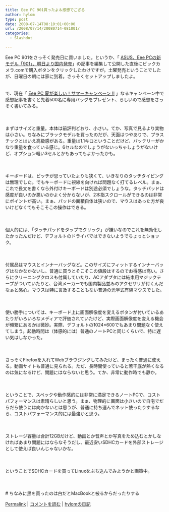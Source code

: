 ```yaml
---
title: Eee PC 901買ったよ＆感想でござる
author: hylom
type: post
date: 2008-07-14T08:10:01+00:00
url: /2008/07/14/20080714-081001/
categories:
  - Slashdot

---
```

Eee PC 901をさっそく発売日に買いました。というか、「 [ASUS、Eee PCの新モデル「901」、明日より国内発売][1]」の記事を編集して公開した直後にビックカメラ.comで購入ボタンをクリックしたわけですが。土曜発売ということでしたが、日曜日の朝には家に到着。さっそくセットアップしましたよ。  
</br>   
で、現在「   [Eee PC 夏が楽しい！サマーキャンペーン !!][2] 」なるキャンペーン中で感想記事を書くと先着500名に専用バッグをプレゼント、らしいので感想をさっそく書いてみる。</br>  
</br>   
まずはサイズと重量。本体は前評判どおり、小さい。てか、写真で見るより実物は小さい。ちなみにブラックモデルを買ったのだが、天面はつやありで、プラスチックとはいえ高級感がある。重量は1.1キロということだけど、バッテリーがかなり重量を食っている感じ。6セルなのでしょうがないっちゃしょうがないけど、オプション軽い3セルとかもあってもよかったかも。</br>  
</br>   
キーボードは、ピッチが思っていたよりも狭くて、いきなりのタッチタイピングは無理でした。でもキーボードに視線を向ければ問題なく打てるレベル。まぁ、これで長文を書くなら外付けキーボードは別途必須でしょうな。タッチパッドは感度が良いのか悪いのかよく分からないが、2本指スクロールができるのは非常にポイントが高い。まぁ、パッドの面積自体は狭いので、マウスはあった方が良いけどなくてもそこそこの操作はできる。</br>  
</br>   
個人的には、「タッチパッドをタップでクリック」が嫌いなのでこれを無効化したかったんだけど、デフォルトのドライバではできないようでちょっとショック。</br>  
</br>   
付属品はマウスとインナーバッグなど。このサイズにフィットするインナーバッグはなかなかないし、普通に買うとそこそこの値段はするのでお得感は高い。さらにクリーニングクロスも付属していたり、ACアダプタには結束用マジックテープがついていたりと、台湾メーカーでも国内製品並みのアクセサリが付くんだなぁと感心。マウスは特に言及することもない普通の光学式有線マウスでした。</br>  
</br>   
使い勝手については、キーボード上に画面解像度を変えるボタンが付いているあたりがいろいろなメディアで評価されていたけど、実際画面解像度を変える機会が頻繁にあるかは微妙。実際、デフォルトの1024×600でもあまり問題なく使えてしまう。起動時間は（体感的には）普通のノートPCと同じくらいで、特に遅い気はしなかった。</br>  
</br>   
さっそくFirefoxを入れてWebブラウジングしてみたけど、まったく普通に使える。動画サイトも普通に見られる。ただ、長時間使っていると若干底が熱くなるのは気になるけど、問題にはならないと思う。てか、非常に動作時でも静か。</br>  
</br>   
ということで、スペックや動作感的には非常に満足できるノートPCで、コストパフォーマンスは素晴らしいと思う。まぁ、物理的に画面は小さいので自宅でだらだら使うには向かないとは思うが、普通に持ち運んでネット使ったりするなら、コストパフォーマンス的には最強かと思う。</br>  
</br>   
ストレージ容量は合計12GBだけど、動画とか音声とか写真をため込むとかしなければあまり問題にはならなそうだし、最近安いSDHCカードを外部ストレージとして使えば良いんじゃないかな。</br>  
</br>   
ということでSDHCカードを買ってLinuxをぶち込んでみようかと画策中。</br>  
</br>   
\# ちなみに黒を買ったのは白だとMacBookと被るからだったりする 

   [Permalink][3] |    [コメントを読む][4] |    [hylomの日記][5] 

</br>

 [1]: http://slashdot.jp/mobile/article.pl?sid=08/07/11/0532232
 [2]: http://www.asus-event.com/2008summer/epc/
 [3]: http://slashdot.jp/~hylom/journal/446029
 [4]: http://slashdot.jp/~hylom/journal/446029#acomments
 [5]: http://slashdot.jp/~hylom/journal/